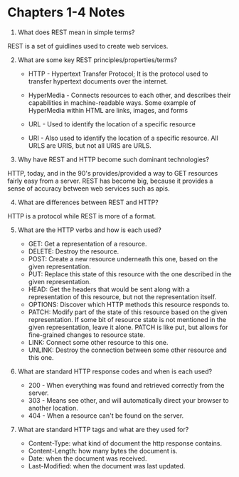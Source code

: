 <h1>Chapters 1-4 Notes</h1>

1) What does REST mean in simple terms?

REST is a set of guidlines used to create web services.

2) What are some key REST principles/properties/terms?

	* HTTP - Hypertext Transfer Protocol; It is the protocol used to transfer hypertext documents over the internet.

	* HyperMedia - Connects resources to each other, and describes their capabilities in machine-readable ways.  Some example of HyperMedia within HTML are links, images, and forms

	* URL - Used to identify the location of a specific resource

	* URI - Also used to identify the location of a specific resource.  All URLS are URIS, but not all URIS are URLS.

3) Why have REST and HTTP become such dominant technologies?

HTTP, today, and in the 90's provides/provided a way to GET resources fairly easy from a server.  REST has become big, because it provides a sense of accuracy between web services such as apis.

4) What are differences between REST and HTTP?

HTTP is a protocol while REST is more of a format.

5) What are the HTTP verbs and how is each used?

	* GET: Get a representation of a resource.
	* DELETE: Destroy the resource.
	* POST: Create a new resource underneath this one, based on the given representation.
	* PUT: Replace this state of this resource with the one described in the given representation.
	* HEAD: Get the headers that would be sent along with a representation of this resource, but not the representation itself.
	* OPTIONS: Discover which HTTP methods this resource responds to.
	* PATCH: Modify part of the state of this resource based on the given representation.  If some bit of resource state is not mentioned in the given representation, leave it alone.  PATCH is like put, but allows for fine-grained changes to resource state.
	* LINK: Connect some other resource to this one.
	* UNLINK: Destroy the connection between some other resource and this one.

6) What are standard HTTP response codes and when is each used?

	* 200 - When everything was found and retrieved correctly from the server.
	* 303 - Means see other, and will automatically direct your browser to another location.
	* 404 - When a resource can't be found on the server.

7) What are standard HTTP tags and what are they used for?

	* Content-Type: what kind of document the http response contains.
	* Content-Length: how many bytes the document is.
	* Date: when the document was received.
	* Last-Modified: when the document was last updated.
